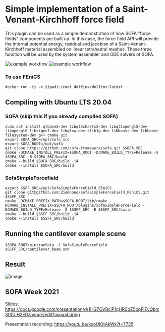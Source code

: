 # Simple implementation of a Saint-Venant-Kirchhoff force field

This plugin can be used as a simple demonstration of how SOFA 
"force fields" components are built up. In this case, the force
field API will provide the internal potential energy,
residual and jacobian of a Saint-Venant-Kirchhoff material assembled
on linear tetrahedral meshes. These three function will be used 
by the system assembler and ODE solvers of SOFA.

![example workflow](https://github.com/Ziemnono/SofaSimpleForceField_FEniCS//actions/workflows/ubuntu-v21-06-02.yml/badge.svg)
![example workflow](https://github.com/Ziemnono/SofaSimpleForceField_FEniCS//actions/workflows/ubuntu-main.yml/badge.svg)

### To use FEniCS
```console
docker run -ti -v $(pwd):/root dolfinx/dolfinx:latest
```

## Compiling with Ubuntu LTS 20.04
### SOFA (skip this if you already compiled SOFA)

```console
sudo apt install qtbase5-dev libqt5charts5-dev libqt5opengl5-dev libopengl0 libeigen3-dev libglew-dev zlib1g-dev libboost-dev libboost-filesystem-dev g++ cmake git
export SOFA_SRC=/opt/sofa_src
export SOFA_ROOT=/opt/sofa
git clone https://github.com/sofa-framework/sofa.git $SOFA_SRC
cmake -DCMAKE_INSTALL_PREFIX=$SOFA_ROOT -DCMAKE_BUILD_TYPE=Release -S $SOFA_SRC -B $SOFA_SRC/build
cmake --build $SOFA_SRC/build -j4
cmake --install $SOFA_SRC/build
```

### SofaSimpleForcefield
```console
export SSFF_SRC=/opt/SofaSimpleForceField_FEniCS
git clone git@github.com:Ziemnono/SofaSimpleForceField_FEniCS.git $SSFF_SRC
cmake -DCMAKE_PREFIX_PATH=$SOFA_ROOT/lib/cmake -DCMAKE_INSTALL_PREFIX=$SOFA_ROOT/plugins/SofaSimpleForceField -DCMAKE_BUILD_TYPE=Release -S $SSFF_SRC -B $SSFF_SRC/build
cmake --build $SSFF_SRC/build -j4
cmake --install $SSFF_SRC/build
```

## Running the cantilever example scene
```console
$SOFA_ROOT/bin/runSofa -l SofaSimpleForceField $SSFF_SRC/cantilever_beam.scn
```

## Result
![image](https://user-images.githubusercontent.com/6951981/127413110-76fb452e-723b-4e74-b3ac-5952d54d663d.png)

## SOFA Week 2021
Slides: https://docs.google.com/presentation/d/1IilG7QVBciP1qHR0bZ5opFlZvQbmStXUiH2ERznvnoE/edit?usp=sharing

Presentation recording: https://youtu.be/xxoUlOtAkWk?t=7735
